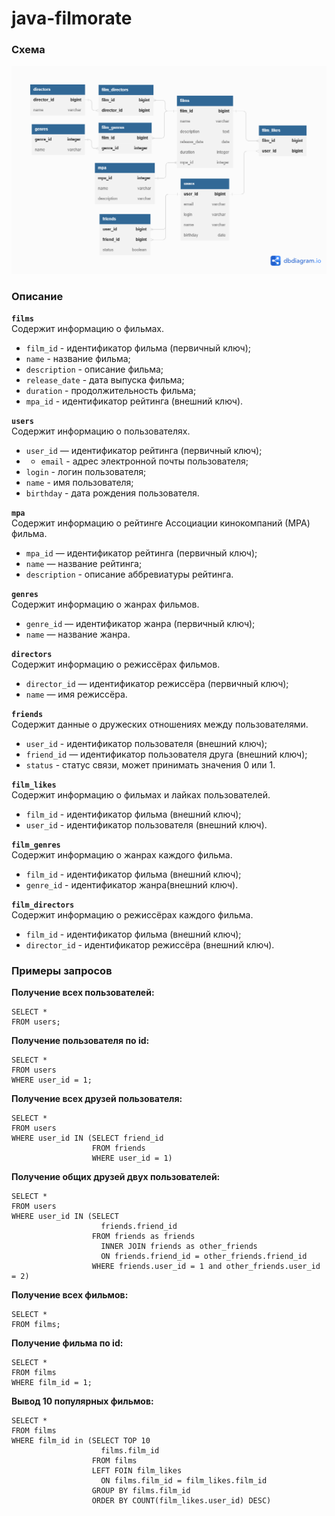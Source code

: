# java-filmorate
### Схема
![Filmorate DB structure](/src/main/resources/images/schemeBD.png)

### Описание

**`films`**  
Содержит информацию о фильмах.

- `film_id` - идентификатор фильма (первичный ключ);
- `name` - название фильма;
- `description` - описание фильма;
- `release_date` - дата выпуска фильма;
- `duration` - продолжительность фильма;
- `mpa_id` - идентификатор рейтинга (внешний ключ).

**`users`**  
Содержит информацию о пользователях.

- `user_id` — идентификатор рейтинга (первичный ключ);
- - `email` - адрес электронной почты пользователя;
- `login` - логин пользователя;
- `name` - имя пользователя;
- `birthday` - дата рождения пользователя.

**`mpa`**  
Содержит информацию о рейтинге Ассоциации кинокомпаний (МРА) фильма.

- `mpa_id` — идентификатор рейтинга (первичный ключ);
- `name` — название рейтинга;
- `description` - описание аббревиатуры рейтинга.

**`genres`**  
Содержит информацию о жанрах фильмов.

- `genre_id` — идентификатор жанра (первичный ключ);
- `name` — название жанра.


**`directors`**  
Содержит информацию о режиссёрах фильмов.

- `director_id` — идентификатор режиссёра (первичный ключ);
- `name` — имя режиссёра.

**`friends`**  
Содержит данные о дружеских отношениях между пользователями.

- `user_id` - идентификатор пользователя (внешний ключ);
- `friend_id` — идентификатор пользователя друга (внешний ключ);
- `status` - статус связи, может принимать значения 0 или 1.

**`film_likes`**  
Содержит информацию о фильмах и лайках пользователей.

- `film_id` - идентификатор фильма (внешний ключ);
- `user_id` - идентификатор пользователя (внешний ключ). 

**`film_genres`**  
Содержит информацию о жанрах каждого фильма.

- `film_id` - идентификатор фильма (внешний ключ);
- `genre_id` - идентификатор жанра(внешний ключ).

**`film_directors`**  
Содержит информацию о режиссёрах каждого фильма.

- `film_id` - идентификатор фильма (внешний ключ);
- `director_id` - идентификатор режиссёра (внешний ключ).

### Примеры запросов

**Получение всех пользователей:**
```
SELECT *
FROM users;
```

**Получение пользователя по id:**
```
SELECT *
FROM users
WHERE user_id = 1;
```

**Получение всех друзей пользователя:**
```
SELECT *
FROM users
WHERE user_id IN (SELECT friend_id
                  FROM friends
                  WHERE user_id = 1)

```

**Получение общих друзей двух пользователей:**
```
SELECT *
FROM users
WHERE user_id IN (SELECT 
                    friends.friend_id 
                  FROM friends as friends
                    INNER JOIN friends as other_friends
                    ON friends.friend_id = other_friends.friend_id
                  WHERE friends.user_id = 1 and other_friends.user_id = 2)              
```

**Получение всех фильмов:**
```
SELECT *
FROM films;
```

**Получение фильма по id:**
```
SELECT *
FROM films
WHERE film_id = 1;
```

**Вывод 10 популярных фильмов:**
```
SELECT *
FROM films
WHERE film_id in (SELECT TOP 10
                    films.film_id
                  FROM films
                  LEFT FOIN film_likes
                    ON films.film_id = film_likes.film_id
                  GROUP BY films.film_id
                  ORDER BY COUNT(film_likes.user_id) DESC)
```